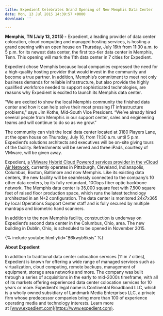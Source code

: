 ```yaml
---
title: Expedient Celebrates Grand Opening of New Memphis Data Center
date: Mon, 13 Jul 2015 14:39:57 +0000
download: ''

---
```

**Memphis, TN (July 13, 2015) -** Expedient, a leading provider of data center colocation, cloud computing and managed hosting services, is hosting a grand opening with an open house on Thursday, July 16th from 11:30 a.m. to 5 p.m. for its newest data center, the first top-tier data center in Memphis, Tenn. This opening will mark the 11th data center in 7 cities for Expedient. 

Expedient chose Memphis because local companies expressed the need for a high-quality hosting provider that would invest in the community and become a true partner. In addition, Memphis’s commitment to meet not only business demands for reliable infrastructure, but also provide the highly qualified workforce needed to support sophisticated technologies, are reasons why Expedient is excited to launch its Memphis data center.

"We are excited to show the local Memphis community the finished data center and how it can help solve their most pressing IT infrastructure problems," says Jim Kothe, Mid-South Vice President. “We’ve already hired several people from Memphis in our support center, sales and engineering teams and will continue to do so as we grow.” 

The community can visit the local data center located at 3180 Players Lane, at the open house on Thursday, July 16, from 11:30 a.m. until 5 p.m. Expedient’s solutions architects and executives will be on-site giving tours of the facility. Refreshments will be served and three iPads, courtesy of VMware, will be given away. 

Expedient, [a VMware Hybrid Cloud Powered services provider in the vCloud Air Network](http://vcloudproviders.vmware.com/providers/Continental-Broadband-LLC), currently operates in Pittsburgh, Cleveland, Indianapolis, Columbus, Boston, Baltimore and now Memphis. Like its existing data centers, the new facility will be seamlessly connected to the company’s 10 other data centers, by its fully redundant, 10Gbps fiber optic backbone network. The Memphis data center is 35,000 square feet with 7,500 square feet of raised floor production space, which runs the latest technology architected in an N+2 configuration. The data center is monitored 24x7x365 by local Operations Support Center staff and is fully secured by multiple mantraps and biometric hand scanners. 

In addition to the new Memphis facility, construction is underway on Expedient’s second data center in the Columbus, Ohio, area. The new building in Dublin, Ohio, is scheduled to be opened in November 2015. 

{% include youtube.html ytid="B6kwyb5ksis" %}

**About Expedient** 

In addition to traditional data center colocation services (11 in 7 cities), Expedient is known for offering a wide range of managed services such as virtualization, cloud computing, remote backups, management of equipment, storage area networks and more. The company was built through a series of acquisitions in the early to mid-2000s timeframe, with all of its markets offering experienced data center colocation services for 10 years or more. Expedient’s legal name is Continental Broadband LLC, which is a wholly owned subsidiary of Landmark Media Enterprises LLC, a private firm whose predecessor companies bring more than 100 of experience operating media and technology interests. Learn more at [www.expedient.com](https://www.expedient.com).